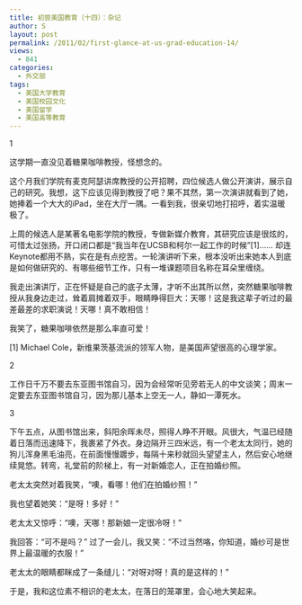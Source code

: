 ```yaml
---
title: 初尝美国教育（十四）：杂记
author: S
layout: post
permalink: /2011/02/first-glance-at-us-grad-education-14/
views:
  - 841
categories:
  - 外交部
tags:
  - 美国大学教育
  - 美国校园文化
  - 美国留学
  - 美国高等教育
---
```

1

这学期一直没见着糖果咖啡教授，怪想念的。

这个月我们学院有麦克阿瑟讲席教授的公开招聘，四位候选人做公开演讲，展示自己的研究。我想，这下应该见得到教授了吧？果不其然，第一次演讲就看到了她，她捧着一个大大的iPad，坐在大厅一隅。一看到我，很亲切地打招呼，着实温暖极了。

上周的候选人是某著名电影学院的教授，专做新媒介教育，其研究应该是很炫的，可惜太过张扬，开口闭口都是“我当年在UCSB和柯尔一起工作的时候”[1]…… 却连Keynote都用不熟，实在是有点挖苦。一轮演讲听下来，根本没听出来她本人到底是如何做研究的、有哪些细节工作，只有一堆课题项目名称在耳朵里缠绕。

我走出演讲厅，正在怀疑是自己的底子太薄，才听不出其所以然，突然糖果咖啡教授从我身边走过，耸着肩摊着双手，眼睛睁得巨大：天哪！这是我这辈子听过的最差最差的求职演说！天哪！真不敢相信！

我笑了，糖果咖啡依然是那么率直可爱！

[1] Michael Cole，新维果茨基流派的领军人物，是美国声望很高的心理学家。

2

工作日千万不要去东亚图书馆自习，因为会经常听见旁若无人的中文谈笑；周末一定要去东亚图书馆自习，因为那儿基本上空无一人，静如一潭死水。

3

下午五点，从图书馆出来，斜阳余晖未尽，照得人睁不开眼。风很大，气温已经随着日落而迅速降下，我裹紧了外衣。身边隔开三四米远，有一个老太太同行，她的狗儿浑身黑毛油亮，在前面慢慢踱步，每隔十来秒就回头望望主人，然后安心地继续晃悠。转弯，礼堂前的阶梯上，有一对新婚恋人，正在拍婚纱照。

老太太突然对着我笑，“噢，看哪！他们在拍婚纱照！”

我也望着她笑：“是呀！多好！”

老太太又惊呼：“噢，天哪！那新娘一定很冷呀！”

我回答：“可不是吗？” 过了一会儿，我又笑：“不过当然咯，你知道，婚纱可是世界上最温暖的衣服！”

老太太的眼睛都眯成了一条缝儿：“对呀对呀！真的是这样的！”

于是，我和这位素不相识的老太太，在落日的笼罩里，会心地大笑起来。